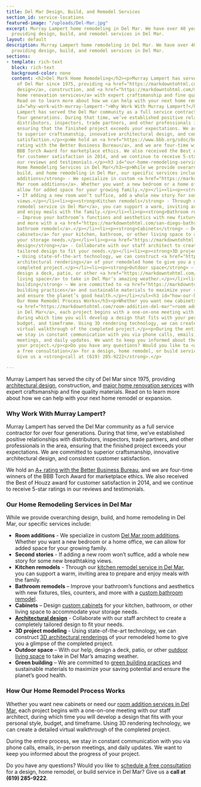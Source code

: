 ```yaml
---
title: Del Mar Design, Build, and Remodel Services
section_id: service-locations
featured-image: "/uploads/Del-Mar.jpg"
excerpt: Murray Lampert home remodeling in Del Mar. We have over 40 years experience
  providing design, build, and remodel services in Del Mar.
layout: default
description: Murray Lampert home remodeling in Del Mar. We have over 40 years experience
  providing design, build, and remodel services in Del Mar.
sections:
- template: rich-text
  block: rich-text
  background-color: none
  content: <h2>Del Mark Home Remodeling</h2><p>Murray Lampert has served the city
    of Del Mar since 1975, providing <a href="https://markdowntohtml.com/san-diego-architectural-design-services">architectural
    design</a>, construction, and <a href="https://markdowntohtml.com/major-renovations">major
    home renovation services</a> with expert craftsmanship and fine quality materials.
    Read on to learn more about how we can help with your next home remodel or expansion.</p><h3
    id="why-work-with-murray-lampert-">Why Work With Murray Lampert?</h3><p>Murray
    Lampert has served the Del Mar community as a full service contractor for over
    four generations. During that time, we’ve established positive relationships with
    distributors, inspectors, trade partners, and other professionals in the area,
    ensuring that the finished project exceeds your expectations. We are committed
    to superior craftsmanship, innovative architectural design, and consistent customer
    satisfaction.</p><p>We hold an <a href="https://www.bbb.org/sdoc/business-reviews/construction-and-remodeling-services/murray-lampert-design-build-remodel-in-san-diego-ca-100554/#bbbonlineclick">A+
    rating with the Better Business Bureau</a>, and we are four-time winners of the
    BBB Torch Award for marketplace ethics. We also received the Best of Houzz award
    for customer satisfaction in 2014, and we continue to receive 5-star ratings in
    our reviews and testimonials.</p><h3 id="our-home-remodeling-services-in-del-mar">Our
    Home Remodeling Services in Del Mar</h3><p>While we provide overarching design,
    build, and home remodeling in Del Mar, our specific services include:</p><ul><li><p><strong>Room
    additions</strong> - We specialize in custom <a href="https://markdowntohtml.com/room-additions-del-mar">Del
    Mar room additions</a>. Whether you want a new bedroom or a home office, we can
    allow for added space for your growing family.</p></li><li><p><strong>Second stories</strong>
    - If adding a new room won’t suffice, add a whole new story for some new breathtaking
    views.</p></li><li><p><strong>Kitchen remodels</strong> - Through our <a href="https://markdowntohtml.com/kitchen-remodeling-del-mar">kitchen
    remodel service in Del Mar</a>, you can support a warm, inviting area to prepare
    and enjoy meals with the family.</p></li><li><p><strong>Bathroom remodels</strong>
    – Improve your bathroom’s functions and aesthetics with new fixtures, tiles, counters,
    and more with a <a href="https://markdowntohtml.com/san-diego-bathroom-remodeling-services">custom
    bathroom remodel</a>.</p></li><li><p><strong>Cabinets</strong> – Design <a href="https://markdowntohtml.com/san-diego-custom-cabinet-construction-services">custom
    cabinets</a> for your kitchen, bathroom, or other living space to accommodate
    your storage needs.</p></li><li><p><a href="https://markdowntohtml.com/san-diego-architectural-design-services"><strong>Architectural
    design</strong></a> - Collaborate with our staff architect to create a completely
    tailored design to fit your needs.</p></li><li><p><strong>3D project modeling</strong>
    - Using state-of-the-art technology, we can construct <a href="https://markdowntohtml.com/3d-architectural-rendering-services">3D
    architectural renderings</a> of your remodeled home to give you a glimpse of the
    completed project.</p></li><li><p><strong>Outdoor space</strong> – With our help,
    design a deck, patio, or other <a href="https://markdowntohtml.com/san-diego-outdoor-living-space-design/">outdoor
    living space</a> to take in Del Mar’s amazing weather.</p></li><li><p><strong>Green
    building</strong> – We are committed to <a href="https://markdowntohtml.com/san-diego-green-home-construction/">green
    building practices</a> and sustainable materials to maximize your saving potential
    and ensure the planet’s good health.</p></li></ul><h3 id="how-our-home-remodel-process-works">How
    Our Home Remodel Process Works</h3><p>Whether you want new cabinets or need our
    <a href="https://markdowntohtml.com/room-addition-del-mar">room addition services
    in Del Mar</a>, each project begins with a one-on-one meeting with our staff architect,
    during which time you will develop a design that fits with your personal style,
    budget, and timeframe. Using 3D rendering technology, we can create a detailed
    virtual walkthrough of the completed project.</p><p>During the entire process,
    we stay in constant communication with you via phone calls, emails, in-person
    meetings, and daily updates. We want to keep you informed about the progress of
    your project.</p><p>Do you have any questions? Would you like to <a href="https://markdowntohtml.com/#quick-contact">schedule
    a free consultation</a> for a design, home remodel, or build service in Del Mar?
    Give us a <strong>call at (619) 285-9222</strong>.</p>

---
```

Murray Lampert has served the city of Del Mar since 1975, providing [architectural design](/san-diego-architectural-design-services), construction, and [major home renovation services](/major-renovations) with expert craftsmanship and fine quality materials. Read on to learn more about how we can help with your next home remodel or expansion.

### Why Work With Murray Lampert?

Murray Lampert has served the Del Mar community as a full service contractor for over four generations. During that time, we’ve established positive relationships with distributors, inspectors, trade partners, and other professionals in the area, ensuring that the finished project exceeds your expectations. We are committed to superior craftsmanship, innovative architectural design, and consistent customer satisfaction.

We hold an [A+ rating with the Better Business Bureau](https://www.bbb.org/sdoc/business-reviews/construction-and-remodeling-services/murray-lampert-design-build-remodel-in-san-diego-ca-100554/#bbbonlineclick), and we are four-time winners of the BBB Torch Award for marketplace ethics. We also received the Best of Houzz award for customer satisfaction in 2014, and we continue to receive 5-star ratings in our reviews and testimonials.

### Our Home Remodeling Services in Del Mar

While we provide overarching design, build, and home remodeling in Del Mar, our specific services include:

- **Room additions** - We specialize in custom [Del Mar room additions](/room-additions-del-mar). Whether you want a new bedroom or a home office, we can allow for added space for your growing family.
- **Second stories** - If adding a new room won’t suffice, add a whole new story for some new breathtaking views.
- **Kitchen remodels** - Through our [kitchen remodel service in Del Mar](/kitchen-remodeling-del-mar), you can support a warm, inviting area to prepare and enjoy meals with the family.
- **Bathroom remodels** – Improve your bathroom’s functions and aesthetics with new fixtures, tiles, counters, and more with a [custom bathroom remodel](/san-diego-bathroom-remodeling-services).
- **Cabinets** – Design [custom cabinets](/san-diego-custom-cabinet-construction-services) for your kitchen, bathroom, or other living space to accommodate your storage needs.
- **[Architectural design](/san-diego-architectural-design-services)** - Collaborate with our staff architect to create a completely tailored design to fit your needs.
- **3D project modeling** - Using state-of-the-art technology, we can construct [3D architectural renderings](/3d-architectural-rendering-services) of your remodeled home to give you a glimpse of the completed project.
- **Outdoor space** – With our help, design a deck, patio, or other [outdoor living space](/san-diego-outdoor-living-space-design/) to take in Del Mar’s amazing weather.
- **Green building** – We are committed to [green building practices](/san-diego-green-home-construction/) and sustainable materials to maximize your saving potential and ensure the planet’s good health.

### How Our Home Remodel Process Works

Whether you want new cabinets or need our [room addition services in Del Mar](/room-addition-del-mar), each project begins with a one-on-one meeting with our staff architect, during which time you will develop a design that fits with your personal style, budget, and timeframe. Using 3D rendering technology, we can create a detailed virtual walkthrough of the completed project.

During the entire process, we stay in constant communication with you via phone calls, emails, in-person meetings, and daily updates. We want to keep you informed about the progress of your project.

Do you have any questions? Would you like to [schedule a free consultation](#quick-contact) for a design, home remodel, or build service in Del Mar? Give us a **call at (619) 285-9222**.